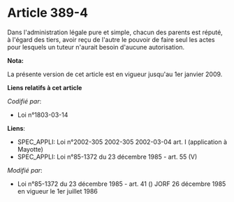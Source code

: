 # Article 389-4

Dans l'administration légale pure et simple, chacun des parents est réputé, à l'égard des tiers, avoir reçu de l'autre le
pouvoir de faire seul les actes pour lesquels un tuteur n'aurait besoin d'aucune autorisation.

**Nota:**

La présente version de cet article est en vigueur jusqu'au 1er janvier 2009.

**Liens relatifs à cet article**

_Codifié par_:

  - Loi n°1803-03-14

**Liens**:

  - SPEC_APPLI: Loi n°2002-305 2002-305 2002-03-04 art. I (application à Mayotte)
  - SPEC_APPLI: Loi n°85-1372 du 23 décembre 1985 - art. 55 (V)

_Modifié par_:

  - Loi n°85-1372 du 23 décembre 1985 - art. 41 () JORF 26 décembre 1985 en vigueur le 1er juillet 1986
